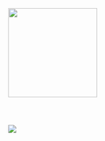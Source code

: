 <div align="block">
  <a href="https://github.com/Tyasminleitee">
  <img height="180em" src="https://github-readme-stats.vercel.app/api?username=TheGzuckert&show_icons=true&theme=dracula&include_all_commits=true&count_private=true"/>
</div>
  <br>
  
## 

#
	
![](https://komarev.com/ghpvc/?username=yasminleiteet&color=DD6387)
